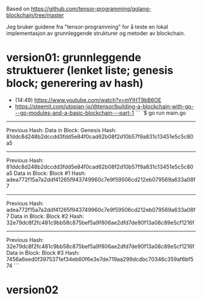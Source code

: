 Based on https://github.com/tensor-programming/golang-blockchain/tree/master

Jeg bruker guidene fra "tensor-programming" for å teste en lokal implementasjon av grunnleggende strukturer og metoder av blockchain. 

# version01: grunnleggende struktuerer (lenket liste; genesis block; generering av hash)
* (14:49) https://www.youtube.com/watch?v=mYlHT9bB6OE
* https://steemit.com/utopian-io/@tensor/building-a-blockchain-with-go---go-modules-and-a-basic-blockchain---part-1 
´´´
´$ go run main.go
------------------------------------
Previous Hash: 
Data in Block: Genesis
Hash: 81ddc8d248b2dccdd3fdd5e84f0cad62b08f2d10b57f9a831c13451e5c5c80a5

------------------------------------
Previous Hash: 81ddc8d248b2dccdd3fdd5e84f0cad62b08f2d10b57f9a831c13451e5c5c80a5
Data in Block: Block #1
Hash: adea772f15a7a2ddf41265f943749960c7e9f59506cd212eb079569a633a08f7

------------------------------------
Previous Hash: adea772f15a7a2ddf41265f943749960c7e9f59506cd212eb079569a633a08f7
Data in Block: Block #2
Hash: 32e79dc8f2fc481c9bb58c875bef5a9f806ae2dfd7de90f13a08c89e5cf1216f

------------------------------------
Previous Hash: 32e79dc8f2fc481c9bb58c875bef5a9f806ae2dfd7de90f13a08c89e5cf1216f
Data in Block: Block #3
Hash: 7456a6eed0f3975371ef34eb60f6e3e7de719aa299dcdbc70346c359af6bf574
´´´
# version02 
